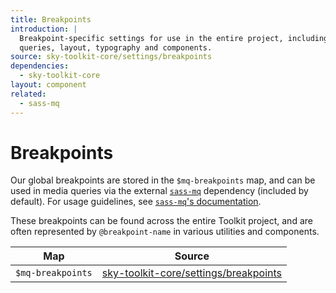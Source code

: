 ```yaml
---
title: Breakpoints
introduction: |
  Breakpoint-specific settings for use in the entire project, including media
  queries, layout, typography and components.
source: sky-toolkit-core/settings/breakpoints
dependencies:
  - sky-toolkit-core
layout: component
related:
  - sass-mq
---
```


# Breakpoints

Our global breakpoints are stored in the `$mq-breakpoints` map, and can be used
in media queries via the external [`sass-mq`](http://sass-mq.github.io/sass-mq/)
dependency (included by default). For usage guidelines, see
[`sass-mq`'s documentation](http://sass-mq.github.io/sass-mq/).

These breakpoints can be found across the entire Toolkit project, and are
often represented by `@breakpoint-name` in various utilities and components.

| Map               | Source                                                                    |
|-------------------|---------------------------------------------------------------------------|
| `$mq-breakpoints` | [sky-toolkit-core/settings/breakpoints](../../settings/_breakpoints.scss) |
